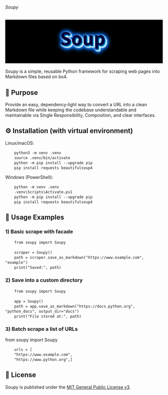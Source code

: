 ###### Soupy
![](https://github.com/is-leeroy-jenkins/Soupy/blob/master/resources/images/project_soupy.png)

Soupy is a simple, reusable Python framework for scraping web pages into Markdown files based on bs4.

## 🎯 Purpose

Provide an easy, dependency‑light way to convert a URL into a clean Markdown file while keeping the
codebase understandable and maintainable via Single Responsibility, Composition, and clear
interfaces.

## ⚙️ Installation (with virtual environment)
 
Linux/macOS:

```
    python3 -m venv .venv
    source .venv/bin/activate
    python -m pip install --upgrade pip
    pip install requests beautifulsoup4
```

Windows (PowerShell):
```
    python -m venv .venv
    .venv\Scripts\Activate.ps1
    python -m pip install --upgrade pip
    pip install requests beautifulsoup4
```

## 🚀 Usage Examples

### 1) Basic scrape with facade


```
    from soupy import Soupy
    
    scraper = Soupy()
    path = scraper.save_as_markdown("https://www.example.com", "example")
    print("Saved:", path)
```


### 2) Save into a custom directory

```
    from soupy import Soupy
    
    app = Soupy()
    path = app.save_as_markdown("https://docs.python.org", "python_docs", output_dir="docs")
    print("File stored at:", path)
```
### 3) Batch scrape a list of URLs

from soupy import Soupy

```
    urls = [
    "https://www.example.com",
    "https://www.python.org",]
```

## 📝 License

Soupy is published under
the [MIT General Public License v3](https://github.com/is-leeroy-jenkins/Soupy/blob/master/LICENSE.txt).

